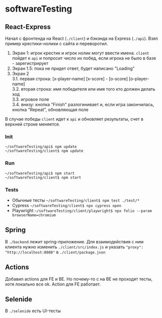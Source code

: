 # softwareTesting

## React-Express

Начал с фронтенда на React (`./client`) и бэкэнда на Express (`./api`).
Взял пример крестики-нолики с сайта и переворотил.

1. Экран 1: игрок крестик и игрок нолик могут ввести имена. `client` пойдет к `api` и попросит число их побед, если игрока не было в базе - зарегистрирует
2. Экран 1.5: пока не придет ответ, будет написано "Loading" <br>
3. Экран 2 <br>
3.1. первая строка: \[x-player-name\] \[x-score\] - \[o-score\] \[o-player-name\] <br>
3.2. вторая строка: имя победителя или имя того кто должен делать ход <br>
3.3. игровое поле <br>
3.4. внизу: кнопка "Finish" разлогинивает и, если игра закончилась, кнопка "Repeat", обновляющая поле

В случае победы `client` идет к `api` и обновляет результаты, счет в верхней строке меняется.

### Init

`~/softwareTesting/api$ npm update` <br>
`~/softwareTesting/client$ npm update`

### Run

`~/softwareTesting/api$ npm start` <br>
`~/softwareTesting/client$ npm start`

### Tests

* Обычные тесты `~/softwareTesting/client$ npm test ./test/*`
* Cypress `~/softwareTesting/client$ npx cypress open`
* Playwright `~/softwareTesting/client/playwright$ npx folio --param browserName=chromium`

## Spring

В `./backend` лежит spring-приложение. Для взаимодействия с ним клиента нужно изменить `./client/src/index.js`
и указать `"proxy": "http://localhost:8080"` в `./client/package.json`

## Actions

Добавил actions для FE и BE. Но почему-то с на BE не проходят тесты, хотя локально все оk. Action для FE работает.

## Selenide

В `./selenide` есть UI-тесты
